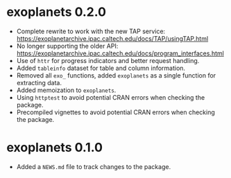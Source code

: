 # exoplanets 0.2.0

* Complete rewrite to work with the new TAP service: https://exoplanetarchive.ipac.caltech.edu/docs/TAP/usingTAP.html
* No longer supporting the older API: https://exoplanetarchive.ipac.caltech.edu/docs/program_interfaces.html
* Use of `httr` for progress indicators and better request handling.
* Added `tableinfo` dataset for table and column information.
* Removed all `exo_` functions, added `exoplanets` as a single function for extracting data.
* Added memoization to `exoplanets`.
* Using `httptest` to avoid potential CRAN errors when checking the package.
* Precompiled vignettes to avoid potential CRAN errors when checking the package.

# exoplanets 0.1.0

* Added a `NEWS.md` file to track changes to the package.
